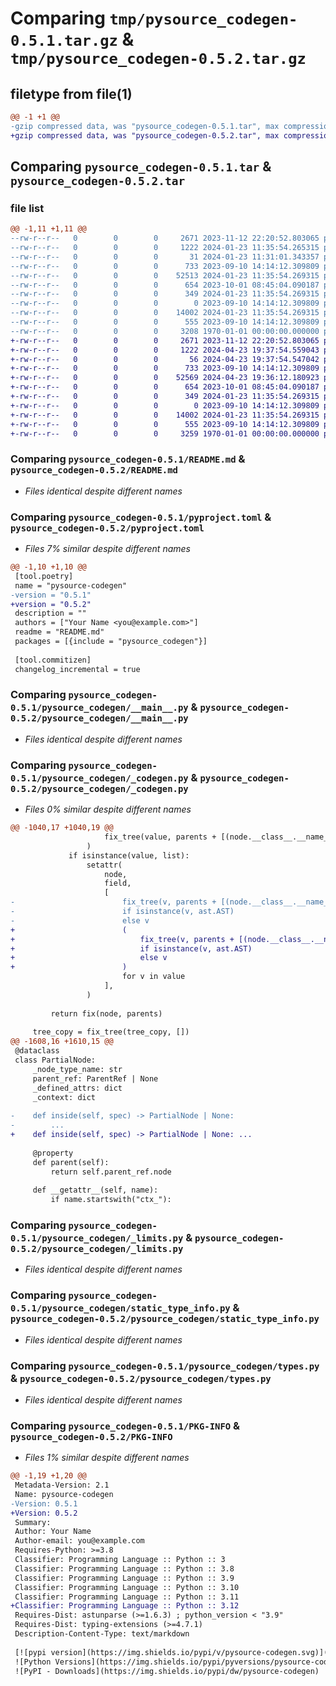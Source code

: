 # Comparing `tmp/pysource_codegen-0.5.1.tar.gz` & `tmp/pysource_codegen-0.5.2.tar.gz`

## filetype from file(1)

```diff
@@ -1 +1 @@
-gzip compressed data, was "pysource_codegen-0.5.1.tar", max compression
+gzip compressed data, was "pysource_codegen-0.5.2.tar", max compression
```

## Comparing `pysource_codegen-0.5.1.tar` & `pysource_codegen-0.5.2.tar`

### file list

```diff
@@ -1,11 +1,11 @@
--rw-r--r--   0        0        0     2671 2023-11-12 22:20:52.803065 pysource_codegen-0.5.1/README.md
--rw-r--r--   0        0        0     1222 2024-01-23 11:35:54.265315 pysource_codegen-0.5.1/pyproject.toml
--rw-r--r--   0        0        0       31 2024-01-23 11:31:01.343357 pysource_codegen-0.5.1/pysource_codegen/__init__.py
--rw-r--r--   0        0        0      733 2023-09-10 14:14:12.309809 pysource_codegen-0.5.1/pysource_codegen/__main__.py
--rw-r--r--   0        0        0    52513 2024-01-23 11:35:54.269315 pysource_codegen-0.5.1/pysource_codegen/_codegen.py
--rw-r--r--   0        0        0      654 2023-10-01 08:45:04.090187 pysource_codegen-0.5.1/pysource_codegen/_limits.py
--rw-r--r--   0        0        0      349 2024-01-23 11:35:54.269315 pysource_codegen-0.5.1/pysource_codegen/_utils.py
--rw-r--r--   0        0        0        0 2023-09-10 14:14:12.309809 pysource_codegen-0.5.1/pysource_codegen/py.typed
--rw-r--r--   0        0        0    14002 2024-01-23 11:35:54.269315 pysource_codegen-0.5.1/pysource_codegen/static_type_info.py
--rw-r--r--   0        0        0      555 2023-09-10 14:14:12.309809 pysource_codegen-0.5.1/pysource_codegen/types.py
--rw-r--r--   0        0        0     3208 1970-01-01 00:00:00.000000 pysource_codegen-0.5.1/PKG-INFO
+-rw-r--r--   0        0        0     2671 2023-11-12 22:20:52.803065 pysource_codegen-0.5.2/README.md
+-rw-r--r--   0        0        0     1222 2024-04-23 19:37:54.559043 pysource_codegen-0.5.2/pyproject.toml
+-rw-r--r--   0        0        0       56 2024-04-23 19:37:54.547042 pysource_codegen-0.5.2/pysource_codegen/__init__.py
+-rw-r--r--   0        0        0      733 2023-09-10 14:14:12.309809 pysource_codegen-0.5.2/pysource_codegen/__main__.py
+-rw-r--r--   0        0        0    52569 2024-04-23 19:36:12.180923 pysource_codegen-0.5.2/pysource_codegen/_codegen.py
+-rw-r--r--   0        0        0      654 2023-10-01 08:45:04.090187 pysource_codegen-0.5.2/pysource_codegen/_limits.py
+-rw-r--r--   0        0        0      349 2024-01-23 11:35:54.269315 pysource_codegen-0.5.2/pysource_codegen/_utils.py
+-rw-r--r--   0        0        0        0 2023-09-10 14:14:12.309809 pysource_codegen-0.5.2/pysource_codegen/py.typed
+-rw-r--r--   0        0        0    14002 2024-01-23 11:35:54.269315 pysource_codegen-0.5.2/pysource_codegen/static_type_info.py
+-rw-r--r--   0        0        0      555 2023-09-10 14:14:12.309809 pysource_codegen-0.5.2/pysource_codegen/types.py
+-rw-r--r--   0        0        0     3259 1970-01-01 00:00:00.000000 pysource_codegen-0.5.2/PKG-INFO
```

### Comparing `pysource_codegen-0.5.1/README.md` & `pysource_codegen-0.5.2/README.md`

 * *Files identical despite different names*

### Comparing `pysource_codegen-0.5.1/pyproject.toml` & `pysource_codegen-0.5.2/pyproject.toml`

 * *Files 7% similar despite different names*

```diff
@@ -1,10 +1,10 @@
 [tool.poetry]
 name = "pysource-codegen"
-version = "0.5.1"
+version = "0.5.2"
 description = ""
 authors = ["Your Name <you@example.com>"]
 readme = "README.md"
 packages = [{include = "pysource_codegen"}]
 
 [tool.commitizen]
 changelog_incremental = true
```

### Comparing `pysource_codegen-0.5.1/pysource_codegen/__main__.py` & `pysource_codegen-0.5.2/pysource_codegen/__main__.py`

 * *Files identical despite different names*

### Comparing `pysource_codegen-0.5.1/pysource_codegen/_codegen.py` & `pysource_codegen-0.5.2/pysource_codegen/_codegen.py`

 * *Files 0% similar despite different names*

```diff
@@ -1040,17 +1040,19 @@
                     fix_tree(value, parents + [(node.__class__.__name__, field)]),
                 )
             if isinstance(value, list):
                 setattr(
                     node,
                     field,
                     [
-                        fix_tree(v, parents + [(node.__class__.__name__, field)])
-                        if isinstance(v, ast.AST)
-                        else v
+                        (
+                            fix_tree(v, parents + [(node.__class__.__name__, field)])
+                            if isinstance(v, ast.AST)
+                            else v
+                        )
                         for v in value
                     ],
                 )
 
         return fix(node, parents)
 
     tree_copy = fix_tree(tree_copy, [])
@@ -1608,16 +1610,15 @@
 @dataclass
 class PartialNode:
     _node_type_name: str
     parent_ref: ParentRef | None
     _defined_attrs: dict
     _context: dict
 
-    def inside(self, spec) -> PartialNode | None:
-        ...
+    def inside(self, spec) -> PartialNode | None: ...
 
     @property
     def parent(self):
         return self.parent_ref.node
 
     def __getattr__(self, name):
         if name.startswith("ctx_"):
```

### Comparing `pysource_codegen-0.5.1/pysource_codegen/_limits.py` & `pysource_codegen-0.5.2/pysource_codegen/_limits.py`

 * *Files identical despite different names*

### Comparing `pysource_codegen-0.5.1/pysource_codegen/static_type_info.py` & `pysource_codegen-0.5.2/pysource_codegen/static_type_info.py`

 * *Files identical despite different names*

### Comparing `pysource_codegen-0.5.1/pysource_codegen/types.py` & `pysource_codegen-0.5.2/pysource_codegen/types.py`

 * *Files identical despite different names*

### Comparing `pysource_codegen-0.5.1/PKG-INFO` & `pysource_codegen-0.5.2/PKG-INFO`

 * *Files 1% similar despite different names*

```diff
@@ -1,19 +1,20 @@
 Metadata-Version: 2.1
 Name: pysource-codegen
-Version: 0.5.1
+Version: 0.5.2
 Summary: 
 Author: Your Name
 Author-email: you@example.com
 Requires-Python: >=3.8
 Classifier: Programming Language :: Python :: 3
 Classifier: Programming Language :: Python :: 3.8
 Classifier: Programming Language :: Python :: 3.9
 Classifier: Programming Language :: Python :: 3.10
 Classifier: Programming Language :: Python :: 3.11
+Classifier: Programming Language :: Python :: 3.12
 Requires-Dist: astunparse (>=1.6.3) ; python_version < "3.9"
 Requires-Dist: typing-extensions (>=4.7.1)
 Description-Content-Type: text/markdown
 
 [![pypi version](https://img.shields.io/pypi/v/pysource-codegen.svg)](https://pypi.org/project/pysource-codegen/)
 ![Python Versions](https://img.shields.io/pypi/pyversions/pysource-codegen)
 ![PyPI - Downloads](https://img.shields.io/pypi/dw/pysource-codegen)
```

